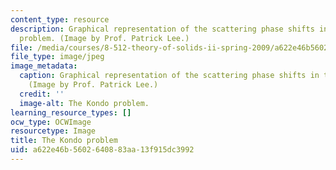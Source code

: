 ```yaml
---
content_type: resource
description: Graphical representation of the scattering phase shifts in the Kondo
  problem. (Image by Prof. Patrick Lee.)
file: /media/courses/8-512-theory-of-solids-ii-spring-2009/a622e46b5602640883aa13f915dc3992_8-512s09.jpg
file_type: image/jpeg
image_metadata:
  caption: Graphical representation of the scattering phase shifts in the Kondo problem.
    (Image by Prof. Patrick Lee.)
  credit: ''
  image-alt: The Kondo problem.
learning_resource_types: []
ocw_type: OCWImage
resourcetype: Image
title: The Kondo problem
uid: a622e46b-5602-6408-83aa-13f915dc3992
---
```

